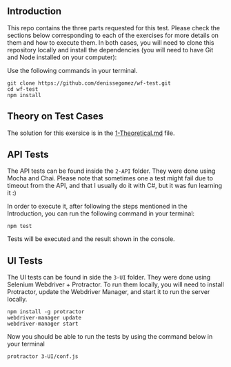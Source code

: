 ## Introduction

This repo contains the three parts requested for this test. Please check the sections below corresponding to each of the exercises for more details on them and how to execute them. In both cases, you will need to clone this repository locally and install the dependencies (you will need to have Git and Node installed on your computer):

Use the following commands in your terminal.
```
git clone https://github.com/denissegomez/wf-test.git
cd wf-test
npm install
```

## Theory on Test Cases
The solution for this exersice is in the [1-Theoretical.md](1-Theoretical.md) file.

## API Tests
The API tests can be found inside the `2-API` folder. They were done using Mocha and Chai.
Please note that sometimes one a test might fail due to timeout from the API, and that I usually do it with C#, but it was fun learning it :)

In order to execute it, after following the steps mentioned in the Introduction, you can run the following command in your terminal:

```
npm test
```

Tests will be executed and the result shown in the console.

## UI Tests
The UI tests can be found in side the `3-UI` folder. They were done using Selenium Webdriver + Protractor. To run them locally, you will need to install Protractor, update the Webdriver Manager, and start it to run the server locally.

```
npm install -g protractor
webdriver-manager update
webdriver-manager start
```

Now you should be able to run the tests by using the command below in your terminal

```
protractor 3-UI/conf.js
```